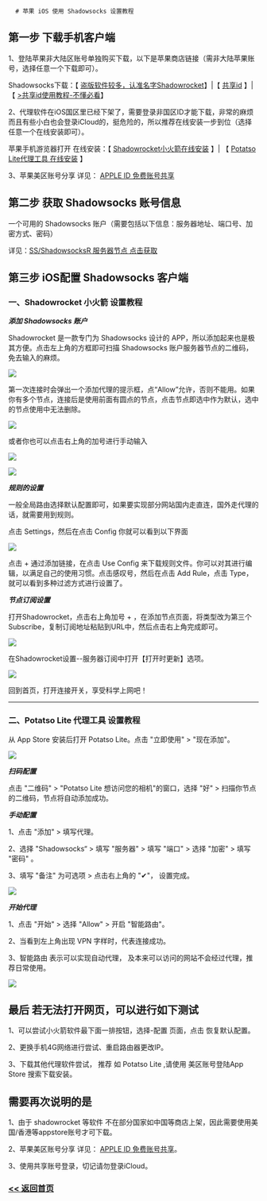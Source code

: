 
      # 苹果 iOS 使用 Shadowsocks 设置教程

## 第一步 下载手机客户端

1、登陆苹果非大陆区账号单独购买下载，以下是苹果商店链接（需非大陆苹果账号，选择任意一个下载即可）。

Shadowsocks下载：【 <a href="https://apps.apple.com/us/app/shadowrocket" target="_blank">盗版软件较多，认准名字Shadowrocket</a>】|<td>【 <a href="https://idshare001.me/goso.html" target="_blank">共享id</a> 】</td>|<td>【 <a href="https://pic.rmb.bdstatic.com/bjh/240209/102565340e5551ea9dff1eddc7a6e17e1186.jpeg" target="_blank">>共享id使用教程-不懂必看</a>】</td>

2、代理软件在iOS国区里已经下架了，需要登录非国区ID才能下载，非常的麻烦而且有些小白也会登录iCloud的，挺危险的，所以推荐在线安装一步到位（选择任意一个在线安装即可）。

苹果手机游览器打开 在线安装：【 [Shadowrocket小火箭在线安装]( https://shadowsockshelp.github.io/ios/) 】| 【 [Potatso Lite代理工具 在线安装]( https://shadowsockshelp.github.io/Potatso-Lite/) 】

3、苹果美区账号分享 详见： [APPLE ID 免费账号共享](appleid.md)

## 第二步 获取 Shadowsocks 账号信息

一个可用的 Shadowsocks 账户（需要包括以下信息：服务器地址、端口号、加密方式、密码）

详见：[SS/ShadowsocksR 服务器节点 点击获取](ss.md)

## 第三步 iOS配置 Shadowsocks 客户端

### 一、Shadowrocket 小火箭 设置教程

***添加 Shadowsocks 账户***

Shadowrocket 是一款专门为 Shadowsocks 设计的 APP，所以添加起来也是极其方便。点击左上角的方框即可扫描 Shadowsocks 账户服务器节点的二维码，免去输入的麻烦。

![](/img/Shadowrocket1.png)

第一次连接时会弹出一个添加代理的提示框，点“Allow”允许，否则不能用。如果你有多个节点，连接后是使用前面有圆点的节点，点击节点即选中作为默认，选中的节点使用中无法删除。

![](/img/Shadowrocket2.png)

或者你也可以点击右上角的加号进行手动输入

![](/img/Shadowrocket3.png)

![](/img/Shadowrocket7.png)

***规则的设置***

一般全局路由选择默认配置即可，如果要实现部分网站国内走直连，国外走代理的话，就需要用到规则。

点击 Settings，然后在点击 Config 你就可以看到以下界面

![](/img/Shadowrocket4.png)

点击 + 通过添加链接，在点击 Use Config 来下载规则文件。你可以对其进行编辑，以满足自己的使用习惯。点击感叹号，然后在点击 Add Rule，点击 Type，就可以看到多种过滤方式进行设置了。

***节点订阅设置***

打开Shadowrocket，点击右上角加号 + ，在添加节点页面，将类型改为第三个 Subscribe，复制订阅地址粘贴到URL中，然后点击右上角完成即可。

![](/img/Shadowrocket5.jpg)

在Shadowrocket设置--服务器订阅中打开【打开时更新】选项。

![](/img/Shadowrocket6.png)

回到首页，打开连接开关，享受科学上网吧！

<hr>

### 二、Potatso Lite 代理工具 设置教程

从 App Store 安装后打开 Potatso Lite。点击 "立即使用" > "现在添加"。

![](/img/PotatsoLite1.PNG)

***扫码配置***

点击 "二维码" > "Potatso Lite 想访问您的相机"的窗口，选择 "好" > 扫描你节点的二维码，节点将自动添加成功。

***手动配置***

1、点击 "添加" > 填写代理。

2、选择 "Shadowsocks“ > 填写 "服务器" > 填写 "端口" > 选择 "加密" > 填写 "密码" 。

3、填写 "备注" 为可选项 > 点击右上角的 "✔"， 设置完成。

![](/img/PotatsoLite2.PNG)

***开始代理***

1、点击 "开始" > 选择 "Allow" > 开启 "智能路由"。

2、当看到左上角出现 VPN 字样时，代表连接成功。

3、智能路由 表示可以实现自动代理， 及本来可以访问的网站不会经过代理，推荐日常使用。

![](/img/PotatsoLite3.PNG)

## 最后 若无法打开网页，可以进行如下测试

1、可以尝试小火箭软件最下面一排按钮，选择-配置 页面，点击 恢复默认配置。

2、更换手机4G网络进行尝试、重启路由器更改IP。

3、下载其他代理软件尝试， 推荐 如 Potatso Lite ,请使用 美区账号登陆App Store 搜索下载安装。

## 需要再次说明的是

1、由于 shadowrocket 等软件 不在部分国家如中国等商店上架，因此需要使用美国/香港等appstore账号才可下载。

2、苹果美区账号分享 详见： [APPLE ID 免费账号共享](appleid.md)。

3、使用共享账号登录，切记请勿登录iCloud。

### [<< 返回首页](README.md)
